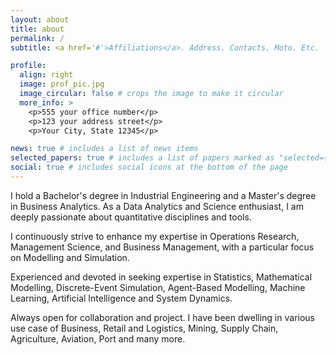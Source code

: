 ```yaml
---
layout: about
title: about
permalink: /
subtitle: <a href='#'>Affiliations</a>. Address. Contacts. Moto. Etc.

profile:
  align: right
  image: prof_pic.jpg
  image_circular: false # crops the image to make it circular
  more_info: >
    <p>555 your office number</p>
    <p>123 your address street</p>
    <p>Your City, State 12345</p>

news: true # includes a list of news items
selected_papers: true # includes a list of papers marked as "selected={true}"
social: true # includes social icons at the bottom of the page
---
```


I hold a Bachelor's degree in Industrial Engineering and a Master's degree in Business Analytics. As a Data Analytics and Science enthusiast, I am deeply passionate about quantitative disciplines and tools. 

I continuously strive to enhance my expertise in Operations Research, Management Science, and Business Management, with a particular focus on Modelling and Simulation.

Experienced and devoted in seeking expertise in Statistics, Mathematical Modelling, Discrete-Event Simulation, Agent-Based Modelling, Machine Learning, Artificial Intelligence and System Dynamics.

Always open for collaboration and project. I have been dwelling in various use case of Business, Retail and Logistics, Mining, Supply Chain, Agriculture, Aviation, Port and many more.